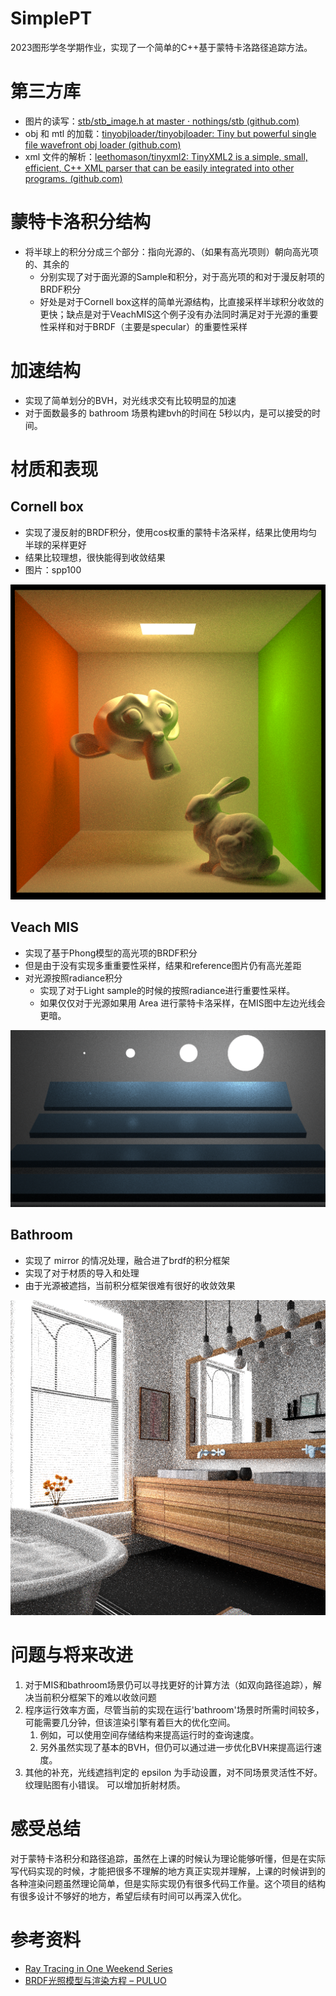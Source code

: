 # SimplePT



2023图形学冬学期作业，实现了一个简单的C++基于蒙特卡洛路径追踪方法。

# 第三方库

- 图片的读写：[stb/stb_image.h at master · nothings/stb (github.com)](https://github.com/nothings/stb/blob/master/stb_image.h) 
- obj 和 mtl 的加载：[tinyobjloader/tinyobjloader: Tiny but powerful single file wavefront obj loader (github.com)](https://github.com/tinyobjloader/tinyobjloader)
- xml 文件的解析：[leethomason/tinyxml2: TinyXML2 is a simple, small, efficient, C++ XML parser that can be easily integrated into other programs. (github.com)](https://github.com/leethomason/tinyxml2)

# 蒙特卡洛积分结构

- 将半球上的积分分成三个部分：指向光源的、（如果有高光项则）朝向高光项的、其余的
  - 分别实现了对于面光源的Sample和积分，对于高光项的和对于漫反射项的BRDF积分
  - 好处是对于Cornell box这样的简单光源结构，比直接采样半球积分收敛的更快；缺点是对于VeachMIS这个例子没有办法同时满足对于光源的重要性采样和对于BRDF（主要是specular）的重要性采样

# 加速结构

- 实现了简单划分的BVH，对光线求交有比较明显的加速
- 对于面数最多的 bathroom 场景构建bvh的时间在 5秒以内，是可以接受的时间。

# 材质和表现

## Cornell box

- 实现了漫反射的BRDF积分，使用cos权重的蒙特卡洛采样，结果比使用均匀半球的采样更好
- 结果比较理想，很快能得到收敛结果
- 图片：spp100

![final_check_spp100](./SimplePT/images/final_check_spp100.png)

## Veach MIS

- 实现了基于Phong模型的高光项的BRDF积分
- 但是由于没有实现多重重要性采样，结果和reference图片仍有高光差距
- 对光源按照radiance积分
  - 实现了对于Light sample的时候的按照radiance进行重要性采样。
  - 如果仅仅对于光源如果用 Area 进行蒙特卡洛采样，在MIS图中左边光线会更暗。

![final_check_mis_spp100](./SimplePT/images/final_check_mis_spp100.png)

## Bathroom

- 实现了 mirror 的情况处理，融合进了brdf的积分框架
- 实现了对于材质的导入和处理
- 由于光源被遮挡，当前积分框架很难有很好的收敛效果

![final_check_bathroom_spp100](./SimplePT/images/final_check_bathroom_spp100.png)

# 问题与将来改进

1. 对于MIS和bathroom场景仍可以寻找更好的计算方法（如双向路径追踪），解决当前积分框架下的难以收敛问题
2. 程序运行效率方面，尽管当前的实现在运行'bathroom'场景时所需时间较多，可能需要几分钟，但该渲染引擎有着巨大的优化空间。
   1. 例如，可以使用空间存储结构来提高运行时的查询速度。
   2. 另外虽然实现了基本的BVH，但仍可以通过进一步优化BVH来提高运行速度。
3. 其他的补充，光线遮挡判定的 epsilon 为手动设置，对不同场景灵活性不好。纹理贴图有小错误。 可以增加折射材质。

# 感受总结

对于蒙特卡洛积分和路径追踪，虽然在上课的时候认为理论能够听懂，但是在实际写代码实现的时候，才能把很多不理解的地方真正实现并理解，上课的时候讲到的各种渲染问题虽然理论简单，但是实际实现仍有很多代码工作量。这个项目的结构有很多设计不够好的地方，希望后续有时间可以再深入优化。

# 参考资料

- [Ray Tracing in One Weekend Series](https://raytracing.github.io/)
- [BRDF光照模型与渲染方程 – PULUO](https://puluo.top/brdf光照模型与渲染方程/)



